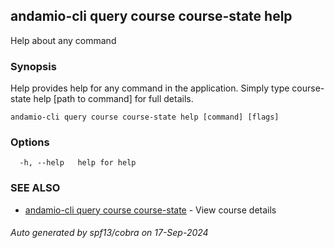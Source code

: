 ## andamio-cli query course course-state help

Help about any command

### Synopsis

Help provides help for any command in the application.
Simply type course-state help [path to command] for full details.

```
andamio-cli query course course-state help [command] [flags]
```

### Options

```
  -h, --help   help for help
```

### SEE ALSO

* [andamio-cli query course course-state](andamio-cli_query_course_course-state.md.md)	 - View course details

###### Auto generated by spf13/cobra on 17-Sep-2024
